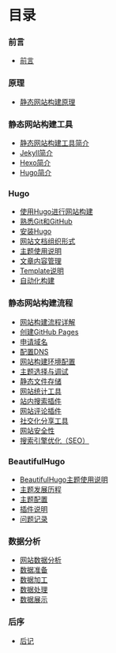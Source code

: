 # 目录

### 前言

- [前言](README.md)


### 原理

- [静态网站构建原理](concepts/principle.md)


### 静态网站构建工具

- [静态网站构建工具简介](tools/intro.md)
- [Jekyll简介](tools/jekyll.md)
- [Hexo简介](tools/hexo.md)
- [Hugo简介](tools/hugo.md)


### Hugo

- [使用Hugo进行网站构建](hugo/why-hugo.md)
- [熟悉Git和GitHub](hugo/get-familar-with-git-and-github.md)
- [安装Hugo](hugo/install-hugo.md)
- [网站文档组织形式]()
- [主题使用说明]()
- [文章内容管理]()
- [Template说明](hugo/template-introduction.md)
- [自动化构建]()


### 静态网站构建流程

- [网站构建流程详解](steps/index.md)
- [创建GitHub Pages](steps/create-github-pages.md)
- [申请域名](steps/domain-name-apply.md)
- [配置DNS](steps/dns-setup.md)
- [网站构建环境配置](steps/env-setup.md)
- [主题选择与调试](steps/themes.md)
- [静态文件存储](steps/static-file-storage.md)
- [网站统计工具](steps/web-analytics-plugin.md)
- [站内搜索插件](steps/searching-plugin.md)
- [网站评论插件](steps/comment-plugin.md)
- [社交化分享工具](steps/social-share-plugin.md)
- [网站安全性](steps/security.md)
- [搜索引擎优化（SEO）](steps/seo.md)


### BeautifulHugo

- [BeautifulHugo主题使用说明](theme/beautifulhugo-overview.md)
- [主题发展历程]()
- [主题配置]()
- [插件说明]()
- [问题记录]()


### 数据分析

- [网站数据分析]()
- [数据准备]()
- [数据加工]()
- [数据处理]()
- [数据展示]()


### 后序

- [后记]()

